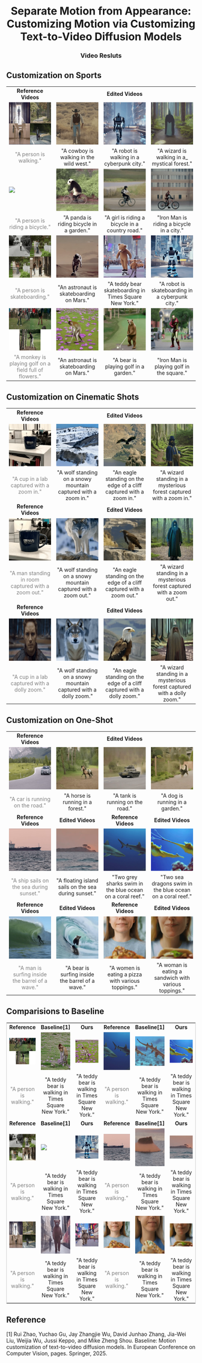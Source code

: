 <p align="center">

  <h1 align="center">Separate Motion from Appearance: Customizing Motion via Customizing Text-to-Video Diffusion Models </h1>
  <h3 align="center">Video Resluts </h3>



## Customization on Sports
<table class="center"> 
<tr>
  <td style="text-align:center;"><b>Reference Videos</b></td>
  <td style="text-align:center;" colspan="3"><b>Edited Videos</b></td>
</tr>
<tr>
  <td><img src=assets/walk/output.gif></td>
  <td><img src=assets/walk/A_cowboy_is_walking_in_the_wild_west.gif></td>
  <td><img src=assets/walk/A_robot_is_walking_in_a_cyberpunk_city.gif></td>
  <td><img src=assets/walk/A_wizard_is_walking_in_a_mystical_forest.gif></td>
</tr>
<tr>
  <td width=25% style="text-align:center;color:gray;">"A person is walking."</td>
  <td width=25% style="text-align:center;">"A cowboy is walking in the wild west."
  <td width=25% style="text-align:center;">"A robot is walking in a cyberpunk city."
  <td width=25% style="text-align:center;">"A wizard is walking in a_ mystical forest." 
</tr>
<tr>
  <td><img src=assets/bike/output.gif></td>
  <td><img src=assets/bike/A_panda_is_riding_bicycle_in_a_garden.gif></td>
  <td><img src=assets/bike/A_girl_is_riding_a_bicycle_in_a_country_road.gif></td>
  <td><img src=assets/bike/Iron_Man_is_riding_a_bicycle_in_a_city.gif></td>
</tr>
<tr>
  <td width=25% style="text-align:center;color:gray;">"A person is riding a bicycle."</td>
  <td width=25% style="text-align:center;">"A panda is riding bicycle in a garden."
  <td width=25% style="text-align:center;">"A girl is riding a bicycle in a country road." 
  <td width=25% style="text-align:center;">"Iron Man is riding a bicycle in a city."
</tr>
<tr>
  <td><img src=assets/skate/output.gif></td>
  <td><img src=assets/skate/An_astronaut_is_skateboarding_on_Mars.gif></td>
  <td><img src=assets/skate/A_teddy_bear_skateboarding_in_Times_Square_New_York.gif></td>
  <td><img src=assets/skate/A_robot_is_skateboarding_in_a_cyberpunk_city_front_view.gif></td>
</tr>
<tr>
  <td width=25% style="text-align:center;color:gray;">"A person is skateboarding."</td>
  <td width=25% style="text-align:center;">"An astronaut is skateboarding on Mars."
  <td width=25% style="text-align:center;">"A teddy bear skateboarding in Times Square New York." 
  <td width=25% style="text-align:center;">"A robot is skateboarding in a cyberpunk city."
</tr>
<tr>
  <td><img src=assets/golf/output.gif></td>
  <td><img src=assets/golf/A_monkey_is_playing_golf_on_a_field_full_of_flowers.gif></td>
  <td><img src=assets/golf/A_bear_is_playing_golf_in_a_garden_front_view.gif></td>
  <td><img src=assets/golf/Iron_Man_is_playing_golf_in_the_square.gif></td>
</tr>
<tr>
  <td width=25% style="text-align:center;color:gray;">"A monkey is playing golf on a field full of flowers."</td>
  <td width=25% style="text-align:center;">"An astronaut is skateboarding on Mars."
  <td width=25% style="text-align:center;">"A bear is playing golf in a garden." 
  <td width=25% style="text-align:center;">"Iron Man is playing golf in the square."
</tr>
</table>




## Customization on Cinematic Shots
<table class="center"> 
<tr>
  <td style="text-align:center;"><b>Reference Videos</b></td>
  <td style="text-align:center;" colspan="3"><b>Edited Videos</b></td>
</tr>
<tr>
  <td><img src=assets/zoom_in/output.gif></td>
  <td><img src=assets/zoom_in/A_wolf_standing_on_a_snowy_mountain_captured_with_a_zoom_in.gif></td>
  <td><img src=assets/zoom_in/An_eagle_standing_on_the_edge_of_a_cliff_captured_with_a_zoom_in.gif></td>
  <td><img src=assets/zoom_in/A_wizard_standing_in_a_mysterious_forest__captured_with_a_zoom_in.gif></td>
</tr>
<tr>
  <td width=25% style="text-align:center;color:gray;">"A cup in a lab captured with a zoom in."</td>
  <td width=25% style="text-align:center;">"A wolf standing on a snowy mountain captured with a zoom in."
  <td width=25% style="text-align:center;">"An eagle standing on the edge of a cliff captured with a zoom in."
  <td width=25% style="text-align:center;">"A wizard standing in a mysterious forest captured with a zoom in." 
</tr>
<tr>
  <td style="text-align:center;"><b>Reference Videos</b></td>
  <td style="text-align:center;" colspan="3"><b>Edited Videos</b></td>
</tr>
<tr>
  <td><img src=assets/zomm_out/zoom_out_16.gif></td>
  <td><img src=assets/zomm_out/A_wolf_standing_on_a_snowy_mountain_captured_with_a_dolly_zoom_24_400_0.1.gif></td>
  <td><img src=assets/zomm_out/An_eagle_standing_on_the_edge_of_a_cliff_captured_with_a_zoom_out_3_400_0.1.gif></td>
  <td><img src=assets/zomm_out/A_wizard_standing_in_a_mysterious_forest__captured_with_a_zoom_out_48_600_0.1.gif></td>
</tr>
<tr>
  <td width=25% style="text-align:center;color:gray;">"A man standing in room captured with a zoom out."</td>
  <td width=25% style="text-align:center;">"A wolf standing on a snowy mountain captured with a zoom out."
  <td width=25% style="text-align:center;">"An eagle standing on the edge of a cliff captured with a zoom out."
  <td width=25% style="text-align:center;">"A wizard standing in a mysterious forest captured with a zoom out." 
</tr>
<tr>
  <td style="text-align:center;"><b>Reference Videos</b></td>
  <td style="text-align:center;" colspan="3"><b>Edited Videos</b></td>
</tr>
<tr>
  <td><img src=assets/dolly/dolly_zoom.gif></td>
  <td><img src=assets/dolly/A_wolf_standing_on_a_snowy_mountain_captured_with_a_dolly_zoom.gif></td>
  <td><img src=assets/dolly/An_eagle_standing_on_the_edge_of_a_cliff_captured_with_a_dolly_zoom.gif></td>
  <td><img src=assets/dolly/A_wizard_standing_in_a_mysterious_forest__captured_with_a_dolly_zoom.gif></td>
</tr>
<tr>
  <td width=25% style="text-align:center;color:gray;">"A cup in a lab captured with a dolly zoom."</td>
  <td width=25% style="text-align:center;">"A wolf standing on a snowy mountain captured with a dolly zoom."
  <td width=25% style="text-align:center;">"An eagle standing on the edge of a cliff captured with a dolly zoom."
  <td width=25% style="text-align:center;">"A wizard standing in a mysterious forest captured with a dolly zoom." 
</tr>
</table>





## Customization on One-Shot
<table class="center"> 
<tr>
  <td style="text-align:center;"><b>Reference Videos</b></td>
  <td style="text-align:center;" colspan="3"><b>Edited Videos</b></td>
</tr>
<tr>
  <td><img src=assets/car-turn/car-turn.gif></td>
  <td><img src=assets/car-turn/A_horse_is_running_in_a_forest.gif></td>
  <td><img src=assets/car-turn/A_tank_is_running_on_the_road.gif></td>
  <td><img src=assets/car-turn/A_dog_is_running_in_a_garden.gif></td>
</tr>
<tr>
  <td width=25% style="text-align:center;color:gray;">"A car is running on the road."</td>
  <td width=25% style="text-align:center;">"A horse is running in a forest."
  <td width=25% style="text-align:center;">"A tank is running on the road."
  <td width=25% style="text-align:center;">"A dog is running in a garden." 
</tr>
<tr>
  <td style="text-align:center;" colspan="1"><b>Reference Videos</b></td>
  <td style="text-align:center;" colspan="1"><b>Edited Videos</b></td>
  <td style="text-align:center;" colspan="1"><b>Reference Videos</b></td>
  <td style="text-align:center;" colspan="1"><b>Edited Videos</b></td>
</tr>
<tr>
  <td><img src=assets/ori16frames/ship-sailing.gif></td>
  <td><img src=assets/oneshot/island.gif></td>
  <td><img src=assets/ori16frames/sharks-swimming.gif></td>
  <td><img src=assets/oneshot/sea-dragon.gif></td>
</tr>
<tr>
  <td width=25% style="text-align:center;color:gray;">"A ship sails on the sea during sunset."</td>
  <td width=25% style="text-align:center;">"A floating island sails on the sea during sunset."
  <td width=25% style="text-align:center;">"Two grey sharks swim in the blue ocean on a coral reef." 
  <td width=25% style="text-align:center;">"Two sea dragons swim in the blue ocean on a coral reef."
</tr>

<tr>
  <td style="text-align:center;" colspan="1"><b>Reference Videos</b></td>
  <td style="text-align:center;" colspan="1"><b>Edited Videos</b></td>
  <td style="text-align:center;" colspan="1"><b>Reference Videos</b></td>
  <td style="text-align:center;" colspan="1"><b>Edited Videos</b></td>
</tr>
<tr>
  <td><img src=assets/ori16frames/surfer-on-wave.gif></td>
  <td><img src=assets/oneshot/A_bear_is_surfing_inside_the_barrel_of_a_wave.gif></td>
  <td><img src=assets/ori16frames/eating-pizza.gif></td>
  <td><img src=assets/oneshot/A_woman_is_eating_a_sandwich_with_various_toppings.gif></td>
</tr>
<tr>
  <td width=25% style="text-align:center;color:gray;">"A man is surfing inside the barrel of a wave."</td>
  <td width=25% style="text-align:center;">"A bear is surfing inside the barrel of a wave."
  <td width=25% style="text-align:center;">"A women is eating a pizza with various toppings." 
  <td width=25% style="text-align:center;">"A woman is eating a sandwich with various toppings."
</tr>


</table>







## Comparisions to Baseline

<table style="width:100%; table-layout:fixed; border-collapse:collapse; border:1px solid #ccc;">
  <colgroup>
    <col style="width:16.6%;">
    <col style="width:16.6%;">
    <col style="width:16.6%;">
    <col style="width:16.6%;">
    <col style="width:16.6%;">
    <col style="width:16.6%;">
  </colgroup>
  <tr>
    <td style="text-align:center;" colspan="1"><b>Reference</b></td>
    <td style="text-align:center;" colspan="1"><b>Baseline[1]</b></td>
    <td style="text-align:center;" colspan="1"><b>Ours</b></td>
    <td style="text-align:center;" colspan="1"><b>Reference</b></td>
    <td style="text-align:center;" colspan="1"><b>Baseline[1]</b></td>
    <td style="text-align:center;" colspan="1"><b>Ours</b></td>
  </tr>
  <tr>
    <td style="text-align:center;"><img src="assets/golf/output.gif" style="width:100%; height:auto;"></td>
    <td style="text-align:center;"><img src="assets/md/monkey.gif" style="width:100px; height:100px;"></td>
    <td style="text-align:center;"><img src="assets/golf/A_monkey_is_playing_golf_on_a_field_full_of_flowers.gif" style="width:100%; height:auto;"></td>
    <td style="text-align:center;"><img src="assets/ori16frames/sharks-swimming.gif" style="width:100px; height:100px;"></td>
    <td style="text-align:center;"><img src="assets/md/Two_sea_dragons_swim_in_the_blue_ocean_on_a_coral_reef_0_300.gif" style="width:100%; height:auto;"></td>
    <td style="text-align:center;"><img src="assets/oneshot/sea-dragon.gif" style="width:100%; height:auto;"></td>
  </tr>
  <tr>
    <td style="text-align:center; color:gray;">"A person is walking."</td>
    <td style="text-align:center;">"A teddy bear is walking in Times Square New York."</td>
    <td style="text-align:center;">"A teddy bear is walking in Times Square New York."</td>
    <td style="text-align:center; color:gray;">"A person is walking."</td>
    <td style="text-align:center;">"A teddy bear is walking in Times Square New York."</td>
    <td style="text-align:center;">"A teddy bear is walking in Times Square New York."</td>
  </tr>




  <tr>
    <td style="text-align:center; width:16.6%;"><b>Reference</b></td>
    <td style="text-align:center; width:16.6%;"><b>Baseline[1]</b></td>
    <td style="text-align:center; width:16.6%;"><b>Ours</b></td>
    <td style="text-align:center; width:16.6%;"><b>Reference</b></td>
    <td style="text-align:center; width:16.6%;"><b>Baseline[1]</b></td>
    <td style="text-align:center; width:16.6%;"><b>Ours</b></td>
  </tr>
  <tr>
    <td><img src="assets/skate/output.gif" ></td>
    <td><img src="assets/md/A_robot_is_skateboarding_in_a_cyberpunk_city.gif style="width:100px; height:100px;""></td>
    <td><img src="assets/skate/A_robot_is_skateboarding_in_a_cyberpunk_city_front_view.gif"></td>
    <td><img src="assets/ori16frames/ship-sailing.gif"></td>
    <td><img src="assets/md/island.gif" style="width:100px; height:100px;"></td>
    <td><img src="assets/oneshot/island.gif"></td>
  </tr>
  <tr>
    <td style="text-align:center; width:16.6%; color:gray;">"A person is walking."</td>
    <td style="text-align:center; width:16.6%;">"A teddy bear is walking in Times Square New York."</td>
    <td style="text-align:center; width:16.6%;">"A teddy bear is walking in Times Square New York."</td>
    <td style="text-align:center; width:16.6%; color:gray;">"A person is walking."</td>
    <td style="text-align:center; width:16.6%;">"A teddy bear is walking in Times Square New York."</td>
    <td style="text-align:center; width:16.6%;">"A teddy bear is walking in Times Square New York."</td>
  </tr>


  <tr>
    <td><img src="assets/walk/output.gif" ></td>
    <td><img src="assets/md/walk.gif" style="width:100px; height:100px;"></td>
    <td><img src="assets/walk/A_teddy_bear_is_walking_in_Times_Square_New_York.gif"></td>
    <td><img src="assets/ori16frames/eating-pizza.gif"></td>
    <td><img src="assets/md/eatting-pizza.gif" style="width:100px; height:100px;"></td>
    <td><img src="assets/oneshot/A_woman_is_eating_a_sandwich_with_various_toppings.gif"></td>
  </tr>
  <tr>
    <td style="text-align:center; width:16.6%; color:gray;">"A person is walking."</td>
    <td style="text-align:center; width:16.6%;">"A teddy bear is walking in Times Square New York."</td>
    <td style="text-align:center; width:16.6%;">"A teddy bear is walking in Times Square New York."</td>
    <td style="text-align:center; width:16.6%; color:gray;">"A person is walking."</td>
    <td style="text-align:center; width:16.6%;">"A teddy bear is walking in Times Square New York."</td>
    <td style="text-align:center; width:16.6%;">"A teddy bear is walking in Times Square New York."</td>
  </tr>

</table>



## Reference
[1] Rui Zhao, Yuchao Gu, Jay Zhangjie Wu, David Junhao Zhang, Jia-Wei Liu, Weijia Wu, Jussi Keppo, and Mike Zheng Shou. Baseline: Motion customization of text-to-video diffusion models. In European Conference on Computer Vision, pages. Springer, 2025.